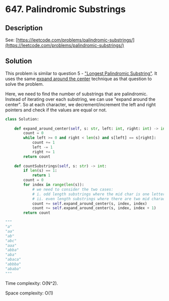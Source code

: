 # 647. Palindromic Substrings

## Description

See: [https://leetcode.com/problems/palindromic-substrings/](https://leetcode.com/problems/palindromic-substrings/)

## Solution

This problem is similar to question 5 - ["Longest Palindromic Substring"](5.-longest-palindromic-substring.md). It uses the same [expand around the center](../../algorithms/sliding-window.md#expand-around-the-center) technique as that question to solve the problem.

Here, we need to find the number of substrings that are palindromic. Instead of iterating over each substring, we can use "expand around the center". So at each character, we decrement/increment the left and right pointers and check if the values are equal or not.

```python
class Solution:
    
    def expand_around_center(self, s: str, left: int, right: int) -> int:
        count = 0
        while left >= 0 and right < len(s) and s[left] == s[right]:
            count += 1
            left -= 1
            right += 1
        return count
             
    def countSubstrings(self, s: str) -> int:
        if len(s) == 1:
            return 1
        count = 0
        for index in range(len(s)):
            # we need to consider the two cases: 
            # i. odd length substrings where the mid char is one letter (i.e. "aba")
            # ii. even length substrings where there are two mid characters (i.e. "abba")
            count += self.expand_around_center(s, index, index)
            count += self.expand_around_center(s, index, index + 1)
        return count

"""
"a"
"aa"
"ab"
"abc"
"aaa"
"abba"
"aba"
"abaca"
"abbba"
"ababa"
"""
```

Time complexity: O(N^2).

Space complexity: O(1)
